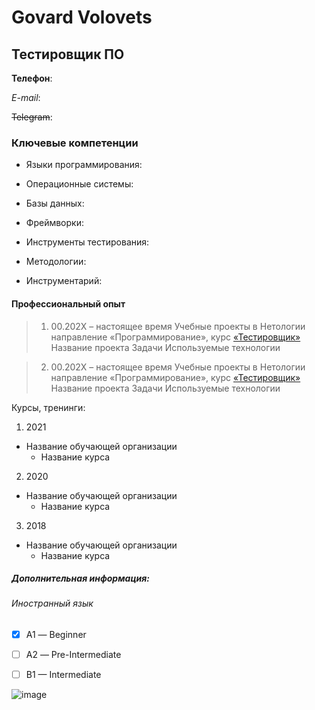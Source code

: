 # Govard Volovets

## Тестировщик ПО

**Телефон**:

*E-mail*:

~~Telegram~~:

### Ключевые компетенции

- Языки программирования:

- Операционные системы:
- Базы данных:
- Фреймворки:
- Инструменты тестирования:
- Методологии:
- Инструментарий:

#### Профессиональный опыт
> 1. 00.202Х – настоящее время
Учебные проекты в Нетологии
направление «Программирование», курс [«Тестировщик»](https://netology.ru/programs/qa)
Название проекта
Задачи
Используемые технологии

> 2.  00.202Х – настоящее время
Учебные проекты в Нетологии
направление «Программирование», курс [«Тестировщик»](https://netology.ru/programs/qa)
Название проекта
Задачи
Используемые технологии

Курсы, тренинги:
1. 2021  
  - Название обучающей организации
    - Название курса
2. 2020  
  - Название обучающей организации
    - Название курса
3. 2018  
  - Название обучающей организации
    - Название курса

##### Дополнительная информация:

###### Иностранный язык 
- [x] А1 — Beginner
- [ ] А2 — Pre-Intermediate
- [ ] B1 — Intermediate


![image](https://i.pinimg.com/originals/2f/0b/8d/2f0b8d0296d2a4db7408bdd3f0e37254.jpg)
